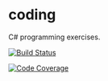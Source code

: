 # coding
C# programming exercises.

[![Build Status](https://travis-ci.com/api-automation-csharp-01/coding.svg?branch=develop)](https://travis-ci.com/api-automation-csharp-01/coding) 

[![Code Coverage](https://img.shields.io/codecov/c/github/api-automation-csharp-01/coding/develop.svg)](https://codecov.io/github/api-automation-csharp-01/coding?branch=develop)
